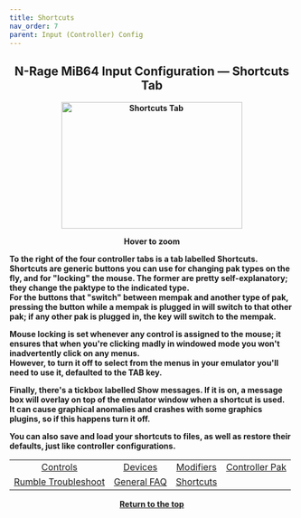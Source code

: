 ```yaml
---
title: Shortcuts
nav_order: 7
parent: Input (Controller) Config
---
```


<style>
.zoom-pair {
  display: flex;
  gap: 12px;
  align-items: flex-end;
  justify-content: flex-start;
  position: relative;
  margin-left: auto;
  margin-right: auto;
  width: max-content;
  text-align: left;
}

.zoom-on-hover {
  display: inline-block;
  position: relative;
}

.zoom-on-hover img {
  display: block;
  cursor: zoom-in;
  transition: transform 0.3s ease;
  position: relative;
  z-index: 1;
  transform-origin: left center;
}

.zoom-on-hover:hover img {
  transform: scale(1.5);
}

.zoom-pair .zoom-on-hover:first-child:hover img {
  z-index: 9999;
}

.zoom-pair .zoom-on-hover:last-child:hover img {
  z-index: 100;
}

/* Final fix for standalone zoomable images */
.zoom-single {
  display: block;
  margin-left: auto;
  margin-right: auto;
  width: max-content;
  text-align: center;
}

.zoom-single:hover img {
  transform: scale(1.5);
  transform-origin: center center;
  z-index: 999;
}
</style>

## <center><b>N-Rage MiB64 Input Configuration — Shortcuts Tab</b></center>
<b>

<div style="text-align: center;">
  <div class="zoom-on-hover">
    <img src="/manual/asset/images/NRage_MiB64_Input_Shortcuts.png" alt="Shortcuts Tab" width="320" height="224" />
  </div>
  <p><strong>Hover to zoom</strong></p>
</div>

<!-- ClauseEcho: Interactive Image -->

To the right of the four controller tabs is a tab labelled **Shortcuts**. Shortcuts are generic buttons you can use for changing pak types on the fly, and for "locking" the mouse. The former are pretty self-explanatory; they change the paktype to the indicated type.  
For the buttons that "switch" between mempak and another type of pak, pressing the button while a mempak is plugged in will switch to that other pak; if any other pak is plugged in, the key will switch to the mempak.

Mouse locking is set whenever any control is assigned to the mouse; it ensures that when you're clicking madly in windowed mode you won't inadvertently click on any menus.  
However, to turn it off to select from the menus in your emulator you'll need to use it, defaulted to the TAB key.

Finally, there's a tickbox labelled **Show messages**. If it is on, a message box will overlay on top of the emulator window when a shortcut is used.  
It can cause graphical anomalies and crashes with some graphics plugins, so if this happens turn it off.

You can also save and load your shortcuts to files, as well as restore their defaults, just like controller configurations.

<table align="center">
  <tr>
    <td style="text-align: center;"><a href="config-nrage-controls">Controls</a></td>
    <td style="text-align: center;"><a href="config-nrage-devices">Devices</a></td>
    <td style="text-align: center;"><a href="config-nrage-mod">Modifiers</a></td>
    <td style="text-align: center;"><a href="config-nrage-controller-pak">Controller Pak</a></td>
  </tr>
  <tr>
    <td style="text-align: center;"><a href="config-nrage-trouble-rumble">Rumble Troubleshoot</a></td>
    <td style="text-align: center;"><a href="config-nrage-faq">General FAQ</a></td>
    <td style="text-align: center;"><a href="config-nrage-shortcuts">Shortcuts</a></td>
    <td style="text-align: center;">&nbsp;</td>
  </tr>
</table>

<p style="text-align:center"><a href="#">Return to the top</a></p>

<!-- ClauseEcho: Shortcuts Config Protocol Activated -->
